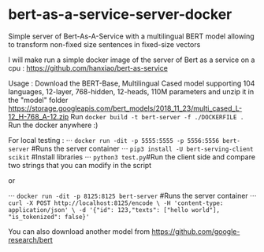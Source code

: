 # bert-as-a-service-server-docker
Simple server of Bert-As-A-Service with a multilingual BERT model allowing to transform non-fixed size sentences in fixed-size vectors

I will make run a simple docker image of the server of Bert as a service on a cpu : https://github.com/hanxiao/bert-as-service

Usage : 
Download the BERT-Base, Multilingual Cased model supporting 104 languages, 12-layer, 768-hidden, 12-heads, 110M parameters and unzip it in the "model" folder  https://storage.googleapis.com/bert_models/2018_11_23/multi_cased_L-12_H-768_A-12.zip
Run `docker build -t bert-server -f ./DOCKERFILE .`
Run the docker anywhere :)

For local testing : 
⋅⋅⋅ `docker run -dit -p 5555:5555 -p 5556:5556 bert-server` #Runs the server container
⋅⋅⋅ `pip3 install -U bert-serving-client scikit` #Install libraries
⋅⋅⋅ `python3 test.py`#Run the client side and compare two strings that you can modify in the script

or 

⋅⋅⋅ `docker run -dit -p 8125:8125 bert-server` #Runs the server container
⋅⋅⋅ `curl -X POST http://localhost:8125/encode \
  -H 'content-type: application/json' \
  -d '{"id": 123,"texts": ["hello world"], "is_tokenized": false}'`

You can also download another model from https://github.com/google-research/bert
